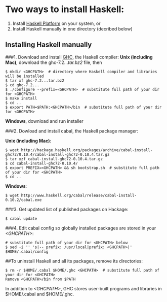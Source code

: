 # Two ways to install Haskell:
1. Install [Haskell Platform](http://hackage.haskell.org/platform/) on your system, or
2. Install Haskell manually in one directory (decribed below)

## Installing Haskell manually

###1. Download and install [GHC](http://www.haskell.org/ghc/download_ghc_7_2_2#binaries), the Haskell compiler:
**Unix (including Mac)**, download the ghc-7.2...*tar.bz2* file, then

	$ mkdir <GHCPATH>  # directory where Haskell compiler and libraries will be installed
	$ tar xf ghc-7.2...tar.bz2
	$ cd ghc-7.2...
	$ ./configure --prefix=<GHCPATH>  # substitute full path of your dir for <GHCPATH>
	$ make install
	$ cd ..
	$ export PATH=$PATH:<GHCPATH>/bin  # substitute full path of your dir for <GHCPATH>

**Windows**, download and run installer

###2. Dowload and install cabal, the Haskell package manager:

**Unix (including Mac)**:

	$ wget http://hackage.haskell.org/packages/archive/cabal-install-ghc72/0.10.4/cabal-install-ghc72-0.10.4.tar.gz
	$ tar xzf cabal-install-ghc72-0.10.4.tar.gz
	$ cd cabal-install-ghc72-0.10.4/
	$ export PREFIX=<GHCPATH> && sh bootstrap.sh  # substitute full path of your dir for <GHCPATH>
	$ cd ..

**Windows**:

	$ wget http://www.haskell.org/cabal/release/cabal-install-0.10.2/cabal.exe

###3. Get updated list of published packages on Hackage:

	$ cabal update

###4. Edit cabal config so globally installed packages are stored in your *\<GHCPATH\>*:

	# substitute full path of your dir for <GHCPATH> below
	$ sed -i '' 's|-- prefix: /usr/local|prefix: <GHCPATH>|' $HOME/.cabal/config

##To uninstall Haskell and all its packages, remove its directories:

	$ rm -r $HOME/.cabal $HOME/.ghc <GHCPATH>  # substitute full path of your dir for <GHCPATH>
	Remove <GHCPATH>/bin from $PATH

In addition to *\<GHCPATH\>*, GHC stores user-built programs and libraries in $HOME/.cabal and $HOME/.ghc.
